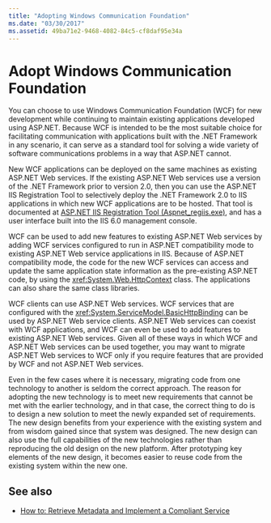 ```yaml
---
title: "Adopting Windows Communication Foundation"
ms.date: "03/30/2017"
ms.assetid: 49ba71e2-9468-4082-84c5-cf8daf95e34a
---
```

# Adopt Windows Communication Foundation

You can choose to use Windows Communication Foundation (WCF) for new development while continuing to maintain existing applications developed using ASP.NET. Because WCF is intended to be the most suitable choice for facilitating communication with applications built with the .NET Framework in any scenario, it can serve as a standard tool for solving a wide variety of software communications problems in a way that ASP.NET cannot.

New WCF applications can be deployed on the same machines as existing ASP.NET Web services. If the existing ASP.NET Web services use a version of the .NET Framework prior to version 2.0, then you can use the ASP.NET IIS Registration Tool to selectively deploy the .NET Framework 2.0 to IIS applications in which new WCF applications are to be hosted. That tool is documented at [ASP.NET IIS Registration Tool (Aspnet_regiis.exe)](https://docs.microsoft.com/previous-versions/dotnet/netframework-3.5/k6h9cz8h(v=vs.90)), and has a user interface built into the IIS 6.0 management console.

WCF can be used to add new features to existing ASP.NET Web services by adding WCF services configured to run in ASP.NET compatibility mode to existing ASP.NET Web service applications in IIS. Because of ASP.NET compatibility mode, the code for the new WCF services can access and update the same application state information as the pre-existing ASP.NET code, by using the <xref:System.Web.HttpContext> class. The applications can also share the same class libraries.

WCF clients can use ASP.NET Web services. WCF services that are configured with the <xref:System.ServiceModel.BasicHttpBinding> can be used by ASP.NET Web service clients. ASP.NET Web services can coexist with WCF applications, and WCF can even be used to add features to existing ASP.NET Web services. Given all of these ways in which WCF and ASP.NET Web services can be used together, you may want to migrate ASP.NET Web services to WCF only if you require features that are provided by WCF and not ASP.NET Web services.

Even in the few cases where it is necessary, migrating code from one technology to another is seldom the correct approach. The reason for adopting the new technology is to meet new requirements that cannot be met with the earlier technology, and in that case, the correct thing to do is to design a new solution to meet the newly expanded set of requirements. The new design benefits from your experience with the existing system and from wisdom gained since that system was designed. The new design can also use the full capabilities of the new technologies rather than reproducing the old design on the new platform. After prototyping key elements of the new design, it becomes easier to reuse code from the existing system within the new one.

## See also

- [How to: Retrieve Metadata and Implement a Compliant Service](how-to-retrieve-metadata-and-implement-a-compliant-service.md)
